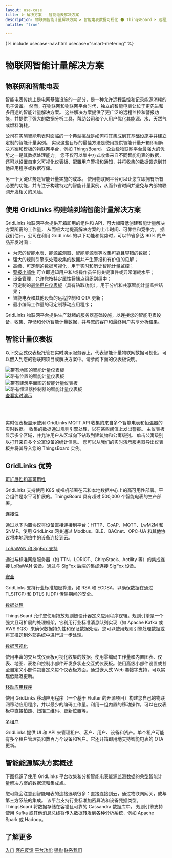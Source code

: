 ```yaml
---
layout: use-case
title: ᐉ 解决方案 - 智能电表解决方案
description: 物联网智能计量解决方案 ✔ 智能电表数据可视化 ⚫ ThingsBoard ➤ 远程监控和记录能源消耗
notitle: "true"

---
```


{% include usecase-nav.html usecase="smart-metering" %}

<h1 class="usecase-title">物联网智能计量解决方案</h1>

## 物联网和智能电表

智能电表传统上是电网基础设施的一部分，是一种允许远程监控和记录能源消耗的电子设备。
然而，在物联网和物联网平台时代，独立的智能电表让位于更先进和多用途的智能计量解决方案。
这些解决方案提供了更广泛的远程监控和警报功能，并提供了强大的数据分析工具，帮助公司和个人用户优化其能源、水、天然气或燃料消耗。

公司在实施智能电表时面临的一个典型挑战是如何将其集成到其基础设施中并建立定制的智能计量案例。
实现这些目标的最佳方法是使用提供智能计量开箱即用解决方案和模板的物联网平台，例如 ThingsBoard。
企业级物联网平台最强大的优势之一是其数据处理能力。
您不仅可以集中方式收集来自不同智能电表的数据，还可以设置自定义可视化仪表板、配置用户警报和通知，并将收集的数据馈送到其他应用程序或数据存储。

另一个关键优势是智能计量实施的成本。
使用物联网平台可以让您立即拥有所有必要的功能，并专注于构建特定的智能计量案例，从而节省时间并避免与内部物联网开发相关的风险。


## 使用 GridLinks 构建端到端智能计量解决方案

GridLinks 物联网平台提供开箱即用的组件和 API，可大幅降低创建智能计量解决方案所需的工作量，
从而极大地提高解决方案的上市时间、可靠性和竞争力。
据我们估计，公司在利用 GridLinks 的以下功能和优势时，可以节省多达 90% 的产品开发时间：

  - 为您的智能水表、能源监测器、智能能源表等收集可靠且容错的数据；
  - 强大的规则引擎来处理收集的数据并产生警报和有价值的见解；  
  - 高级、可定制的[数据可视化](/docs/user-guide/visualization/)，用于实时和历史智能计量监控；
  - [警报小部件](/docs/user-guide/ui/widget-library/#alarm-widgets) 可立即通知用户和/或操作员任何关键事件或异常消耗水平；
  - 设备管理，允许您按特定属性将端点组织到[组](/docs/user-guide/groups/)中；
  - 可定制的[最终用户仪表板](/docs/user-guide/ui/dashboards/)（具有钻取功能），用于分析和共享智能计量监控结果；
  - 智能电表和其他设备的远程控制和 OTA 更新；
  - 最小编码工作量的可定制移动应用程序；

GridLinks 物联网平台提供生产就绪的服务器基础设施，以连接您的智能电表设备，收集、存储和分析智能计量数据，并与您的客户和最终用户共享分析结果。

## 智能计量仪表板

以下交互式仪表板托管在实时演示服务器上，代表智能计量物联网数据可视化，可以嵌入到您的物联网项目或解决方案中。请参阅下面的仪表板说明。

<div class="usecase-carousel owl-carousel owl-theme">
    <div>
        <img class="item-image" src="/images/usecases/smart-metering/sm1.png" alt="带有地图的智能计量仪表板">
    </div>
    <div>
        <img class="item-image" src="/images/usecases/smart-metering/sm2.png" alt="带有位置的智能计量仪表板">
    </div>
    <div>
        <img class="item-image" src="/images/usecases/smart-metering/sm3.png" alt="带有建筑平面图的智能计量仪表板">
    </div>
    <div>
        <img class="item-image" src="/images/usecases/smart-metering/sm4.png" alt="带有恒温器控制器的智能计量仪表板">
    </div>
</div>

<div class="center" style="margin-bottom: 64px;">
    <a target="_blank" href="https://demo.thingsboard.io/dashboard/3a1026e0-83f6-11e7-b56d-c7f326cba909?publicId=322a2330-7c36-11e7-835d-c7f326cba909" class="button">查看实时演示</a>
</div>

实时仪表板显示使用 GridLinks MQTT API 收集的来自多个智能电表和恒温器的实时数据。
收集的数据通过规则引擎处理，以在某些阈值上发出警报。
主仪表板显示多个区域，并允许用户从区域向下钻取到建筑物和公寓级别。
单击公寓级别以打开来自多个公寓设备的统计信息。
您可以从我们的实时演示服务器导出仪表板并将其导入您的 ThingsBoard 实例。

## GridLinks 优势
<section class="usecase-advantages">
    <div class="usecase-background">
        <div class="bottom-features1"></div><div class="bottom-features2"></div><div class="small11"></div><div class="small12"></div>
    </div>
    <div class="cards row">
        <div class="col-lg-6">
            <div class="block">
                <object data="/images/microservices-icon.svg"></object>
                <div>
                    <a class="title" href="/docs/reference/msa/">可扩展性和高可用性</a>
                    <p>GridLinks 支持使用 K8S 或裸机部署在云和本地数据中心上的高可用性部署。平台组件是水平可扩展的。ThingsBoard 具有超过 500,000 个智能电表的生产部署。</p>
                </div>
            </div>
        </div>
        <div class="col-lg-6">
            <div class="block">
                <object data="/images/telemetry-icon.svg"></object>
                <div>
                    <a class="title" href="/docs/getting-started-guides/connectivity/">连接性</a>
                    <p>通过以下内置协议将设备直接连接到平台：HTTP、CoAP、MQTT、LwM2M 和 SNMP。使用 GridLinks 网关通过 Modbus、BLE、BACnet、OPC-UA 和其他协议将本地网络中的设备连接到云。</p>
                </div>
            </div>
        </div>
        <div class="col-lg-6">
            <div class="block">
                <object data="/images/integration-icon.svg"></object>
                <div>
                    <a class="title" href="/docs/user-guide/integrations/">LoRaWAN 和 SigFox 支持</a>
                    <p>通过与标准网络服务器（如 TTN、LORIOT、ChirpStack、Actility 等）的集成连接 LoRaWAN 设备。通过与 SigFox 后端的集成连接 SigFox 设备。</p>
                </div>
            </div>
        </div>
        <div class="col-lg-6">
            <div class="block">
                <object data="/images/security-icon.svg"></object>
                <div>
                    <a class="title" href="/docs/pe/user-guide/ssl/http-over-ssl/">安全</a>
                    <p>GridLinks 支持行业标准加密算法，如 RSA 和 ECDSA，以确保数据在通过 TLS(TCP) 和 DTLS (UDP) 传输期间的安全。</p>
                </div>
            </div>
        </div>
        <div class="col-lg-6">
            <div class="block">
                <object data="/images/engine-icon.svg"></object>
                <div>
                    <a class="title" href="/docs/pe/user-guide/rule-engine-2-0/overview/">数据处理</a>
                    <p>ThingsBoard 允许您使用拖放规则链设计器定义应用程序逻辑。规则引擎是一个强大且可扩展的处理框架，它利用行业标准消息队列实现（如 Apache Kafka 或 AWS SQS）来确保数据持久性和保证数据处理。您可以使用规则引擎处理数据或将其推送到外部系统中进行进一步处理。</p>
                </div>
            </div>
        </div>
        <div class="col-lg-6">
            <div class="block">
                <object data="/images/visualization-icon.svg"></object>
                <div>
                    <a class="title" href="/docs/user-guide/dashboards/">数据可视化</a>
                    <p>使用丰富的交互式仪表板可视化收集的数据。使用零编码工作量和内置图表、仪表、地图、表格和控制小部件开发多状态交互式仪表板。使用高级小部件设置或甚至自定义小部件包自定义每个仪表板方面。通过嵌入式 Web 套接字支持，可以实现低延迟更新。</p>
                </div>
            </div>
        </div>
        <div class="col-lg-6">
            <div class="block">
                <object data="/images/phone-icon.svg"></object>
                <div>
                    <a class="title" href="/docs/mobile/">移动应用程序</a>
                    <p>使用 GridLinks 移动应用程序（一个基于 Flutter 的开源项目）构建您自己的物联网移动应用程序，并以最少的编码工作量。利用一组内置的移动操作，可以在仪表板中直接拍照、扫描二维码、更新位置等。</p>
                </div>
            </div>
        </div>
        <div class="col-lg-6">
            <div class="block">
                <object data="/images/tenancy-icon.svg"></object>
                <div>
                    <a class="title" href="/docs/user-guide/entities-and-relations/">多租户</a>
                    <p>GridLinks 提供 UI 和 API 来管理租户、客户、用户、设备和资产。单个租户可能有多个租户管理员和数百万个设备和客户。它还开箱即用地支持智能电表的 OTA 更新。</p>
                </div>
            </div>
        </div>
    </div>
</section>

## 智能能源解决方案概述

下图标识了使用 GridLinks 平台收集和分析智能电表能源监测数据的典型智能计量解决方案的数据流和集成点。

<object width="100%" style="max-width: max-content; margin: 32px 0" data="/images/iot-use-cases/smart-energy-diagram.svg"></object>

您可能会注意到智能电表的连接选项很多：直接连接到云，通过物联网网关，或与第三方系统的集成。
该平台支持行业标准加密算法和设备凭据类型。ThingsBoard 将数据存储在容错且可靠的 Cassandra 数据库中。
规则引擎支持使用 Kafka 或其他消息总线将传入数据转发到各种分析系统，例如 Apache Spark 或 Hadoop。

## 了解更多
<div class="usecases-bottom-nav">
    <a href="/docs/getting-started-guides/helloworld/" class="button">入门</a>
    <a href="/industries/smart-energy/" class="button">客户反馈</a>
    <a href="/docs/#platform-features" class="button">平台功能</a>
    <a href="/docs/reference/" class="button">架构</a>
    <a href="/docs/contact-us/" class="button">联系我们</a>
</div>